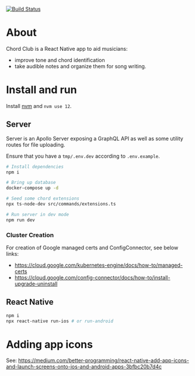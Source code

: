 [![Build Status](https://travis-ci.com/erichulburd/chord-club.svg?branch=master)](https://travis-ci.com/erichulburd/chord-club)

# About

Chord Club is a React Native app to aid musicians:
* improve tone and chord identification
* take audible notes and organize them for song writing.

# Install and run

Install [nvm](https://github.com/nvm-sh/nvm#installing-and-updating) and `nvm use 12`.

## Server

Server is an Apollo Server exposing a GraphQL API as well as some utility routes for file uploading.

Ensure that you have a `tmp/.env.dev` according to `.env.example`.

```sh
# Install dependencies
npm i

# Bring up database
docker-compose up -d

# Seed some chord extensions
npx ts-node-dev src/commands/extensions.ts

# Run server in dev mode
npm run dev
```

### Cluster Creation

For creation of Google managed certs and ConfigConnector, see below links:
  * https://cloud.google.com/kubernetes-engine/docs/how-to/managed-certs
  * https://cloud.google.com/config-connector/docs/how-to/install-upgrade-uninstall

## React Native

```sh
npm i
npx react-native run-ios # or run-android
```

# Adding app icons

See:
https://medium.com/better-programming/react-native-add-app-icons-and-launch-screens-onto-ios-and-android-apps-3bfbc20b7d4c
